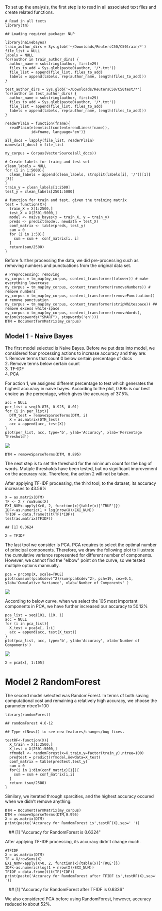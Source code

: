 To set up the analysis, the first step is to read in all associated text
files and create related functions.

    # Read in all texts
    library(tm)

    ## Loading required package: NLP

    library(naivebayes)
    train_author_dirs = Sys.glob('~/Downloads/ReutersC50/C50train/*')
    file_list = NULL
    labels = NULL
    for(author in train_author_dirs) {
      author_name = substring(author, first=29)
      files_to_add = Sys.glob(paste0(author, '/*.txt'))
      file_list = append(file_list, files_to_add)
      labels = append(labels, rep(author_name, length(files_to_add)))
    }

    test_author_dirs = Sys.glob('~/Downloads/ReutersC50/C50test/*')
    for(author in test_author_dirs) {
      author_name = substring(author, first=29)
      files_to_add = Sys.glob(paste0(author, '/*.txt'))
      file_list = append(file_list, files_to_add)
      labels = append(labels, rep(author_name, length(files_to_add)))
    }

    readerPlain = function(fname){
      readPlain(elem=list(content=readLines(fname)), 
                id=fname, language='en')}

    all_docs = lapply(file_list, readerPlain)
    names(all_docs) = file_list

    my_corpus = Corpus(VectorSource(all_docs))

    # Create labels for traing and test set
    clean_labels = NULL
    for (i in 1:5000){
      clean_labels = append(clean_labels, strsplit(labels[i], '/')[[1]][3])
    }
    train_y = clean_labels[1:2500]
    test_y = clean_labels[2501:5000]

    # function for train and test, given the training matrix
    test = function(X){
      train_X = X[1:2500,]
      test_X = X[2501:5000,]
      model <- naive_bayes(x = train_X, y = train_y)
      preds <- predict(model, newdata = test_X)
      conf_matrix <- table(preds, test_y)
      sum = 0
      for (i in 1:50){
        sum = sum +  conf_matrix[i, i]
      }
      return(sum/2500)
    }

Before further processing the data, we did pre-processing such as
removing numbers and punctuations from the original data set.

    # Preprocessing: removing
    my_corpus = tm_map(my_corpus, content_transformer(tolower)) # make everything lowercase
    my_corpus = tm_map(my_corpus, content_transformer(removeNumbers)) # remove numbers
    my_corpus = tm_map(my_corpus, content_transformer(removePunctuation)) # remove punctuation
    my_corpus = tm_map(my_corpus, content_transformer(stripWhitespace)) ## remove excess white-space
    my_corpus = tm_map(my_corpus, content_transformer(removeWords), union(stopwords("SMART"), stopwords('en')))
    DTM = DocumentTermMatrix(my_corpus)

Model 1 - Naive Bayes
---------------------

The first model selected is Naive Bayes. Before we put data into model,
we considered four processing actions to increase accuracy and they
are:<br/> 1. Remove terms that count 0 below certain percentage of
docs<br/> 2. Remove terms below certain count<br/> 3. TF-IDF <br/> 4.
PCA <br/>

For action 1, we assigned different percentage to test which generates
the highest accuracy in naive bayes. According to the plot, 0.895 is our
best choice as the percentage, which gives the accuracy of 37.5%.

    acc = NULL
    per_list = seq(0.875, 0.925, 0.01)
    for (i in per_list){
      DTM_test = removeSparseTerms(DTM, i)
      X = as.matrix(DTM_test)
      acc = append(acc, test(X))
    }
    plot(per_list, acc, type='b', ylab='Accuracy', xlab='Percentage Threshold')

![](AuthorAttrition_Bruce_files/figure-markdown_strict/test_term_percentage-1.png)

    DTM = removeSparseTerms(DTM, 0.895)

The next step is to set the threshold for the minimum count for the bag
of words. Mutiple thresholds have been tested, but no significant
improvement on the accuracy rate. Therefore, the action 2 will not be
taken.

After applying TF-IDF processing, the third tool, to the dataset, its
accuracy increases to 43.56%

    X = as.matrix(DTM)
    TF <- X / rowSums(X)
    EXI_NUM<-apply(X>0, 2, function(x){table(x)['TRUE']})
    IDF<-as.numeric(1 + log(nrow(X)/EXI_NUM))
    TFIDF = data.frame(t(t(TF)*IDF))
    test(as.matrix(TFIDF))

    ## [1] 0.3624

    X = TFIDF

The last tool we consider is PCA. PCA requires to select the optimal
number of principal components. Therefore, we draw the following plot to
illustrate the cumulative variance represented for different number of
components. However, we cannot find the "elbow" point on the curve, so
we tested multiple options mannually.

    pca = prcomp(X, scale=TRUE)
    plot(cumsum((pca$sdev)^2)/sum(pca$sdev^2), pch=19, cex=0.1, ylab='Cumulative Variance', xlab='Number of Components' )

![](AuthorAttrition_Bruce_files/figure-markdown_strict/PCA-1.png)

According to below curve, when we select the 105 most important
components in PCA, we have further increased our accuracy to 50.12%

    pca_list = seq(101, 110, 1)
    acc = NULL
    for (i in pca_list){
      X_test = pca$x[, 1:i]
      acc = append(acc, test(X_test))
    }
    plot(pca_list, acc, type='b', ylab='Accuracy', xlab='Number of Components')

![](AuthorAttrition_Bruce_files/figure-markdown_strict/pca_-1.png)

    X = pca$x[, 1:105]
    

Model 2 RandomForest
====================

The second model selected was RandomForest. In terms of both saving
computational cost and remaining a relatively high accuracy, we choose
the parameter ntree1=100

    library(randomForest)

    ## randomForest 4.6-12

    ## Type rfNews() to see new features/changes/bug fixes.

    testRF<-function(X){
      X_train = X[1:2500,]
      X_test = X[2501:5000,]
      rfmodel <- randomForest(x=X_train,y=factor(train_y),ntree=100)
      predtest = predict(rfmodel,newdata=X_test)
      conf_matrix = table(predtest,test_y)
      sum = 0
      for(i in 1:dim(conf_matrix)[1]){
        sum = sum + conf_matrix[i,i]
      }
      return (sum/2500)
    }


Similary, we iterated through sparcities, and the highest accuracy
occured when we didn't remove anything.

    DTM = DocumentTermMatrix(my_corpus)
    DTM = removeSparseTerms(DTM,0.995)
    X = as.matrix(DTM)
    print(paste('Accuracy for RandomForest is',testRF(X),sep=' '))

    ## [1] "Accuracy for RandomForest is 0.6324"

After applying TF-IDF processing, its accuracy didn't change much.

    #TFIDF
    X = as.matrix(DTM)
    TF = X/rowSums(X)
    EXI_NUM<-apply(X>0, 2, function(x){table(x)['TRUE']})
    IDF<-as.numeric(log(1 + nrow(X)/EXI_NUM))
    TFIDF = data.frame(t(t(TF)*IDF))
    print(paste('Accuracy for RandomForest after TFIDF is',testRF(X),sep=' '))

    ## [1] "Accuracy for RandomForest after TFIDF is 0.6336"

We also considered PCA before using RandomForest, however, accuracy reduced to about 52%.

